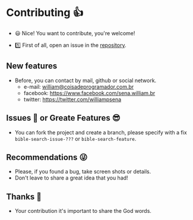 #  Contributing :thumbsup:

- :smiley: Nice! You want to contribute, you're welcome!

- :one: First of all, open an issue in the [repository](https://github.com/williampsena/bible-search/issues).

## New features

- Before, you can contact by mail, github or social network.
  - e-mail: william@coisadeprogramador.com.br
  - facebook: https://www.facebook.com/sena.william.br
  - twitter: https://twitter.com/williampsena

## Issues :hankey: or Greate Features :sunglasses:

- You can fork the project and create a branch, please specify with a fix `bible-search-issue-???` or `bible-search-feature`.

## Recommendations :stuck_out_tongue_winking_eye:

- Please, if you found a bug, take screen shots or details.
- Don't leave to share a great idea that you had!

## Thanks :punch:

- Your contribution it's important to share the God words.